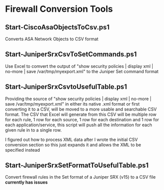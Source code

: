 Firewall Conversion Tools
==============================================

Start-CiscoAsaObjectsToCsv.ps1
------------------------------
Converts ASA Network Objects to CSV format


Start-JuniperSrxCsvToSetCommands.ps1
------------------------------------
Use Excel to comvert the output of "show security policies | display xml | no-more | save /var/tmp/myexport.xml" to the Juniper Set command format
	
	
Start-JuniperSrxCsvtoUsefulTable.ps1
------------------------------------
Providing the source of "show security policies | display xml | no-more | save /var/tmp/myexport.xml" in either its native .xml format or first converting it to a CSV, will be moved to a more usable and searchable CSV format.
The CSV that Excel will generate from this CSV will be multiple row for each rule, 1 row for each source, 1 row for each destination and 1 row for each application/service, 
this script will push all the information for each given rule in to a single row.

I figured out how to process XML data after I wrote the initial CSV conversion section so this just expands it and allows the XML to be specified instead

	
Start-JuniperSrxSetFormatToUsefulTable.ps1
------------------------------------------
Convert firewall rules in the Set format of a Juniper SRX (v15) to a CSV file
**currently has issues**
